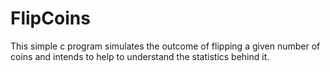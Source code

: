 # FlipCoins
This simple c program simulates the outcome of flipping a given number of coins and intends to help to understand the statistics behind it.
